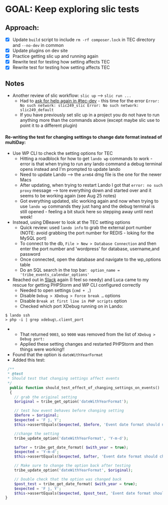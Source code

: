 # GOAL: Keep exploring slic tests 

## Approach: 
- [X] Update `build` script to include `rm -rf composer.lock` in TEC directory and `--no-dev` in common
- [X] Update plugins on dev site
- [X] Practice getting slic up and running again 
- [X] Rewrite test for testing how setting affects TEC
- [X] Rewrite test for testing how setting affects TEC

## Notes
- Another review of slic workflow: `slic up` --> `slic run ...`
  - Had to [ask for help again in #tec-dev](https://lw.slack.com/archives/G01H7Q57P1C/p1697217592123029) - this time for the error `Error: No such network: slic249_slic
    Error: No such network: slic249_default`
  - If you have previously set slic up in a project you do not have to run anything more than the commands above (except maybe slic use to point it to a different plugin)

#### Re-writing the test for changing settings to change date format instead of multiDay:
- Use WP CLI to check the setting options for TEC
  - Hitting a roadblock for how to get `lando wp` commands to work - error is that when trying to run any lando command a debug terminal opens instead and I'm prompted to update lando 
  - Need to update Lando --> the `arm64` dmg file is the one for the newer Macs 
  - After updating, when trying to restart Lando I got that `error: no such proxy` message --> tore everything down and started over and it seems to be working again (see Aug 25 notes) 
  - Got everything updated, slic working again and now when trying to use `lando wp` commands they just hang and the debug terminal is still opened - feeling a bit stuck here so stepping away until next week!
- Instead, using DBeaver to look at the TEC setting options
  - Quick review: used `lando info` to grab the external port number (NOTE: avoid grabbing the port number for REDIS - loking for the MySQL port)
  - To connect to the db, `File > New > Database Connection` and then enter the port number and 'wordpress' for database, username,and password
  - Once connected, open the database and navigate to the wp_options table 
  - Do an SQL search in the top bar: ` option_name = 'tribe_events_calendar_options'`
- Reached out in [Slack](https://lw.slack.com/archives/G01H7Q57P1C/p1697496521888699) again (I feel so needy) and Luca came to my rescue for getting PHPStorm and WP CLI configured correctly
  - Needed to open settings (`cmd + ,`) 
  - Disable  `Debug > XDebug > Force break …` options
  - Disable `Break at first line in PHP scripts` option
  - Checked which port XDebug running on in Lando:

```CLI 
$ lando ssh
> php -i | grep xdebug\.client_port
```
- 
  - That returned `9003`, so `9000` was removed from the list of `XDebug > Debug port:`
  - Applied these setting changes and restarted PHPStorm and then things were working!! 
- Found that the option is `dateWithYearFormat` 
- Added this test: 
```php
 /**
 * @test
 * Should test that changing settings affect events
 */
  public function should_test_effect_of_changing_settings_on_events()
  {
    // grab the original setting
    $original = tribe_get_option('dateWithYearFormat');

    // test how event behaves before changing setting
    $before = $original;
    $expected = 'F j, Y';
    $this->assertEquals($expected, $before, 'Event date format should not change before changing setting');

    //change the setting
    tribe_update_option('dateWithYearFormat', 'Y-m-d');

    $after = tribe_get_date_format( $with_year = true);
    $expected = 'Y-m-d';
    $this->assertEquals($expected, $after, 'Event date format should change after changing setting');

    // Make sure to change the option back after testing
    tribe_update_option('dateWithYearFormat', $original);

    // Double check that the option was changed back
    $post_test = tribe_get_date_format( $with_year = true);
    $expected = 'F j, Y';
    $this->assertEquals($expected, $post_test, 'Event date format should be changed back');
}
```
